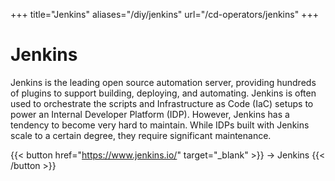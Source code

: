 +++
title="Jenkins"
aliases="/diy/jenkins"
url="/cd-operators/jenkins"
+++

# Jenkins

Jenkins is the leading open source automation server, providing hundreds of plugins to support building, deploying, and automating. Jenkins is often used to orchestrate the scripts and Infrastructure as Code (IaC) setups to power an Internal Developer Platform (IDP). However, Jenkins has a tendency to become very hard to maintain. While IDPs built with Jenkins scale to a certain degree, they require significant maintenance.

{{< button href="https://www.jenkins.io/" target="_blank" >}}
-> Jenkins
{{< /button >}}  
